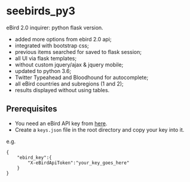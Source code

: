# seebirds_py3
eBird 2.0 inquirer: python flask version.

- added more options from ebird 2.0 api;
- integrated with bootstrap css;
- previous items searched for saved to flask session;
- all UI via flask templates;
- without custom jquery/ajax & jquery mobile;
- updated to python 3.6;
- Twitter Typeahead and Bloodhound for autocomplete;
- all eBird countries and subregions (1 and 2);
- results displayed without using tables.

## Prerequisites

- You need an eBird API key from [here](https://ebird.org/ebird/api/keygen).
- Create a ```keys.json``` file in the root directory and copy your key into it.

e.g.
```
{
    "ebird_key":{
        "X-eBirdApiToken":"your_key_goes_here"
    }
}
```
